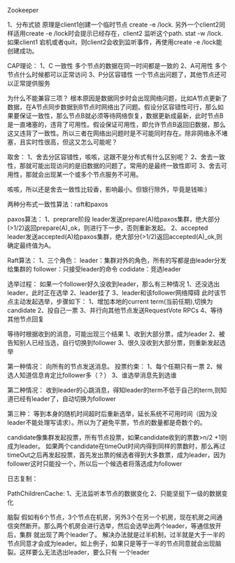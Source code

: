Zookeeper



1、分布式锁
	原理是client1创建一个临时节点 create -e /lock.   另外一个client2同样适用create -e /lock时会提示已经存在，client2 监听这个path. stat -w /lock.如果client1 宕机或者quit，则client2会收到监听事件，再使用create -e /lock能创建成功。


CAP理论：
1、C 一致性 多个节点的数据在同一时间都是一致的
2、A可用性 多个节点什么时候都可以正常访问
3、P分区容错性 一个节点出问题了，其他节点还可以正常提供服务

为什么不能兼容三项？
根本原因是数据同步时会出现网络问题，比如A节点更新了数据，在A节点同步数据到B节点时网络出了问题。假设分区容错性可行，那么如果要保证一致性，那么节点B就必须等待网络恢复，数据更新成最新，此时节点B是一直堵塞的，违背了可用性。假设保证可用性，即允许节点B返回旧数据，那么这又违背了一致性。所以三者在网络出问题时是不可能同时存在。除非网络永不堵塞，且实时性很高，但这又怎么可能呢？

取舍：
1、舍去分区容错性，咳咳，这跟不是分布式有什么区别呢？
2、舍去一致性，那就可能出现访问的是旧数据的问题了。常用的是最终一致性即可
3、舍去可用性，那就会出现某一个或多个节点服务不可用。

咳咳，所以还是舍去一致性比较香，影响最小。但银行除外，毕竟是钱嘛:)

两种分布式一致性算法：raft和paxos

paxos算法：
1、preprare阶段
	leader发送prepare(A)给paxos集群，绝大部分(>1/2)返回prepare(A)_ok，则进行下一步，否则重新发起。
2、accepted
	leader发送accepted(A)给paxos集群，绝大部分(>1/2)返回accepted(A)_ok,则确定最终值为A。

Raft算法：
1、三个角色：
leader：集群对外的角色，所有的写都是由leader分发给集群的
follower：只接受leader的命令
 codidate：竞选leader

选举过程：
如果一个follower好久没收到leader，那么有三种情况
1、还没选出leader，此时正在选举
2、leader挂了
3、leader和该follower网络障碍
此时该节点主动发起选举，步骤如下：
1、增加本地的current term(当前任期),切换为candidate
2、投自己一票
3、并行向其他节点发送RequestVote RPCs
4、等待其他节点回复

等待时根据收到的消息，可能出现三个结果
1、收到大部分票，成为leader
2、被告知别人已经当选，自行切换到follower
3、很久没收到大部分票，则重新发起选举

第一种情况：
向所有的节点发送消息。
投票约束：
1、每个任期只有一票
2、候选人知道信息肯定比follower多（？）
3、谁选举消息先到选谁

第二种情况：
收到leader的心跳消息，得知leader的term不低于自己的term,则知道已经有leader了，自动切换为follower

第三种：
等到本身的随机时间超时后重新选举，延长系统不可用时间（因为没leader不能处理写请求）。所以为了避免平票，节点的数量都是奇数个的。



candidate像集群发起投票，所有节点投票，如果candidate收到的票数>n/2 +1则成为leader。
如果两个candidate在timeOut时间内得到同样的票数时，那么再过timeOut之后再发起投票，首先发出票的候选者得到大多数票，成为leader，因为follower这时只能投一个，所以后一个候选者将落选成为follower

日志复制：


PathChildrenCache:
1、无法监听本节点的数据变化
2、只能坚挺下一级的数据变化

脑裂
假如有6个节点，3个节点在机房，另外3个在另一个机房，现在机房之间通信突然断开。那么两个机房会进行选举，然后会选举出两个leader，等通信放开后，集群
就出现了两个leader了。
解决办法就是过半机制，过半就是大于一半的节点同意才会成为leader。如上例子，如果只是等于一半的节点同意就会出现脑裂。这样要么无法选出leader，要么只有
一个leader


